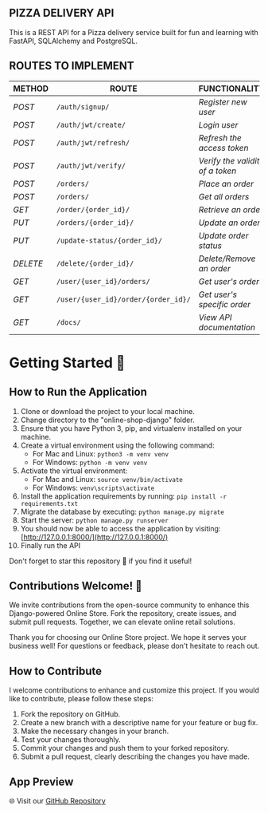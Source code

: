 ## PIZZA DELIVERY API
This is a REST API for a Pizza delivery service built for fun and learning with FastAPI, SQLAlchemy and PostgreSQL.

## ROUTES TO IMPLEMENT
| METHOD | ROUTE | FUNCTIONALITY |ACCESS|
| ------- | ----- | ------------- | ------------- |
| *POST* | ```/auth/signup/``` | _Register new user_| _All users_|
| *POST* | ```/auth/jwt/create/``` | _Login user_|_All users_|
| *POST* | ```/auth/jwt/refresh/``` | _Refresh the access token_|_All users_|
| *POST* | ```/auth/jwt/verify/``` | _Verify the validity of a token_|_All users_|
| *POST* | ```/orders/``` | _Place an order_|_All users_|
| *POST* | ```/orders/``` | _Get all orders_|_All users_|
| *GET* | ```/order/{order_id}/``` | _Retrieve an order_|_Superuser_|
| *PUT* | ```/orders/{order_id}/``` | _Update an order_|_All users_|
| *PUT* | ```/update-status/{order_id}/``` | _Update order status_|_Superuser_|
| *DELETE* | ```/delete/{order_id}/``` | _Delete/Remove an order_ |_All users_|
| *GET* | ```/user/{user_id}/orders/``` | _Get user's orders_|_All users_|
| *GET* | ```/user/{user_id}/order/{order_id}/``` | _Get user's specific order_|
| *GET* | ```/docs/``` | _View API documentation_|_All users_|

# Getting Started 🚀

## How to Run the Application

1. Clone or download the project to your local machine.
2. Change directory to the "online-shop-django" folder.
3. Ensure that you have Python 3, pip, and virtualenv installed on your machine.
4. Create a virtual environment using the following command:
   - For Mac and Linux: `python3 -m venv venv`
   - For Windows: `python -m venv venv`
5. Activate the virtual environment:
   - For Mac and Linux: `source venv/bin/activate`
   - For Windows: `venv\scripts\activate`
6. Install the application requirements by running: `pip install -r requirements.txt`
7. Migrate the database by executing: `python manage.py migrate`
8. Start the server: `python manage.py runserver`
9. You should now be able to access the application by visiting: [http://127.0.0.1:8000/](http://127.0.0.1:8000/)
10. Finally run the API


Don't forget to star this repository 🌟 if you find it useful!

## Contributions Welcome! 🙌

We invite contributions from the open-source community to enhance this Django-powered Online Store. Fork the repository, create issues, and submit pull requests. Together, we can elevate online retail solutions.

Thank you for choosing our Online Store project. We hope it serves your business well! For questions or feedback, please don't hesitate to reach out.

## How to Contribute

I welcome contributions to enhance and customize this project. If you would like to contribute, please follow these steps:

1. Fork the repository on GitHub.
2. Create a new branch with a descriptive name for your feature or bug fix.
3. Make the necessary changes in your branch.
4. Test your changes thoroughly.
5. Commit your changes and push them to your forked repository.
6. Submit a pull request, clearly describing the changes you have made.

## App Preview


🌐 Visit our [GitHub Repository](https://github.com/mohamadSaleh82/Food-Delivery-API)
